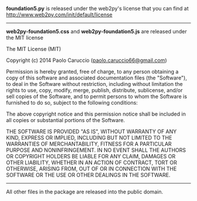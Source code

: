 
**foundation5.py** is released under the web2py's license
that you can find at http://www.web2py.com/init/default/license

-------------------------------------------------------------------------------------------

**web2py-foundation5.css** and **web2py-foundation5.js** are released under the MIT license

The MIT License (MIT)

Copyright (c) 2014 Paolo Caruccio (paolo.caruccio66@gmail.com)

Permission is hereby granted, free of charge, to any person obtaining a copy
of this software and associated documentation files (the "Software"), to deal
in the Software without restriction, including without limitation the rights
to use, copy, modify, merge, publish, distribute, sublicense, and/or sell
copies of the Software, and to permit persons to whom the Software is
furnished to do so, subject to the following conditions:

The above copyright notice and this permission notice shall be included in
all copies or substantial portions of the Software.

THE SOFTWARE IS PROVIDED "AS IS", WITHOUT WARRANTY OF ANY KIND, EXPRESS OR
IMPLIED, INCLUDING BUT NOT LIMITED TO THE WARRANTIES OF MERCHANTABILITY,
FITNESS FOR A PARTICULAR PURPOSE AND NONINFRINGEMENT. IN NO EVENT SHALL THE
AUTHORS OR COPYRIGHT HOLDERS BE LIABLE FOR ANY CLAIM, DAMAGES OR OTHER
LIABILITY, WHETHER IN AN ACTION OF CONTRACT, TORT OR OTHERWISE, ARISING FROM,
OUT OF OR IN CONNECTION WITH THE SOFTWARE OR THE USE OR OTHER DEALINGS IN
THE SOFTWARE.

------------------------------------------------------------------------------------------

All other files in the package are released into the public domain.
